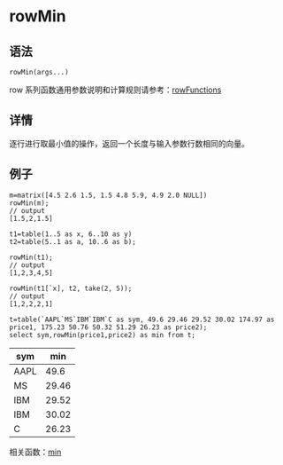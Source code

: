 # rowMin

## 语法

`rowMin(args...)`

row 系列函数通用参数说明和计算规则请参考：[rowFunctions](../themes/rowFunctions.md)

## 详情

逐行进行取最小值的操作，返回一个长度与输入参数行数相同的向量。

## 例子

```
m=matrix([4.5 2.6 1.5, 1.5 4.8 5.9, 4.9 2.0 NULL])
rowMin(m);
// output
[1.5,2,1.5]

t1=table(1..5 as x, 6..10 as y)
t2=table(5..1 as a, 10..6 as b);

rowMin(t1);
// output
[1,2,3,4,5]

rowMin(t1[`x], t2, take(2, 5));
// output
[1,2,2,2,1]

t=table(`AAPL`MS`IBM`IBM`C as sym, 49.6 29.46 29.52 30.02 174.97 as price1, 175.23 50.76 50.32 51.29 26.23 as price2);
select sym,rowMin(price1,price2) as min from t;
```

| sym | min |
| --- | --- |
| AAPL | 49.6 |
| MS | 29.46 |
| IBM | 29.52 |
| IBM | 30.02 |
| C | 26.23 |

相关函数：[min](../m/min.md)

